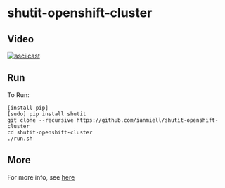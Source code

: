 # shutit-openshift-cluster

## Video

[![asciicast](https://asciinema.org/a/91801.png)](https://asciinema.org/a/91801)

## Run

To Run:

```
[install pip]
[sudo] pip install shutit
git clone --recursive https://github.com/ianmiell/shutit-openshift-cluster
cd shutit-openshift-cluster
./run.sh
```

## More

For more info, see [here](https://medium.com/@zwischenzugs/a-complete-openshift-cluster-on-vagrant-step-by-step-7465e9816d98#.pv26dz7q1)
